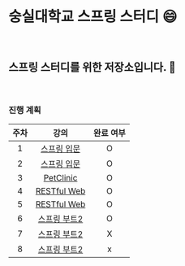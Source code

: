 # 숭실대학교 스프링 스터디 :smile:

<br>

## 스프링 스터디를 위한 저장소입니다. :book:

<br>

### 진행 계획

| 주차  | 강의                                                   | 완료 여부 |
|:--:|:--:|:--:|
| 1 | [스프링 입문](https://www.inflearn.com/course/스프링-입문-스프링부트)|O|
| 2 | [스프링 입문](https://www.inflearn.com/course/스프링-입문-스프링부트)|O|
| 3 | [PetClinic](https://www.inflearn.com/course/spring)|O|
| 4 | [RESTful Web](https://www.inflearn.com/course/spring-boot-restful-web-services)|O|
| 5 | [RESTful Web](https://www.inflearn.com/course/spring-boot-restful-web-services) | O |
| 6 | [스프링 부트2](https://www.aladin.co.kr/m/mproduct.aspx?ItemId=168752840)|O |
| 7 | [스프링 부트2](https://www.aladin.co.kr/m/mproduct.aspx?ItemId=168752840)|X|
| 8 | [스프링 부트2](https://www.aladin.co.kr/m/mproduct.aspx?ItemId=168752840)         |x                  |




